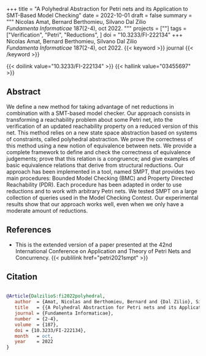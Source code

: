 +++
title = "A Polyhedral Abstraction for Petri nets and its Application to SMT-Based Model Checking"
date = 2022-10-01
draft = false
summary = """
Nicolas Amat, Bernard Berthomieu, Silvano Dal Zilio <br />
_Fundamenta Informaticae_ 187(2-4), oct 2022.
"""
projects = [""]
tags = ["Verification", "Petri", "Reductions", ]
doi = "10.3233/FI-222134"
+++
Nicolas Amat, Bernard Berthomieu, Silvano Dal Zilio <br />
_Fundamenta Informaticae_ 187(2-4), oct 2022.
{{< keyword >}} journal {{< /keyword >}}


{{< doilink value="10.3233/FI-222134" >}}
{{< hallink value="03455697" >}}

## Abstract
We define a new method for taking advantage of net reductions in combination with a
        SMT-based model checker. Our approach consists in transforming a reachability problem about
        some Petri net, into the verification of an updated reachability property on a reduced
        version of this net. This method relies on a new state space abstraction based on systems of
        constraints, called polyhedral abstraction. We prove the correctness of this method using a
        new notion of equivalence between nets. We provide a complete framework to define and check
        the correctness of equivalence judgements; prove that this relation is a congruence; and
        give examples of basic equivalence relations that derive from structural reductions. Our
        approach has been implemented in a tool, named SMPT, that provides two main procedures:
        Bounded Model Checking (BMC) and Property Directed Reachability (PDR). Each procedure has
        been adapted in order to use reductions and to work with arbitrary Petri nets. We tested
        SMPT on a large collection of queries used in the Model Checking Contest. Our experimental
        results show that our approach works well, even when we only have a moderate amount of
        reductions.


## References
 * This is the extended version of a paper
      presented at the 42nd International Conference on Application and Theory of
      Petri Nets and Concurrency.
{{< publilink href="petri2021smpt" >}}




## Citation

```bibtex

@Article{DalzilioS:fi2022polyhedral,
   author  = {Amat, Nicolas and Berthomieu, Bernard and {Dal Zilio}, Silvano},
   title   = {{A Polyhedral Abstraction for Petri nets and its Application to SMT-Based Model Checking}},
   journal = {Fundamenta Informaticae},
   number  = {2-4},
   volume  = {187},
   doi = {10.3233/FI-222134},
   month   = oct, 
   year    = 2022
}

````
